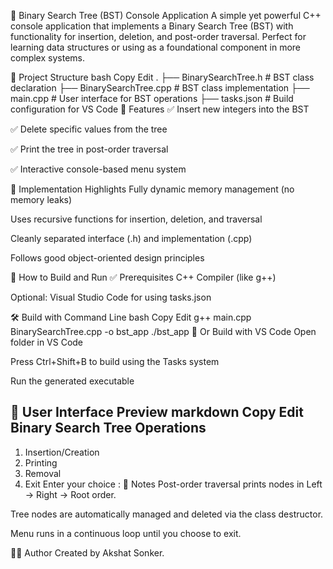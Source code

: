 🌲 Binary Search Tree (BST) Console Application
A simple yet powerful C++ console application that implements a Binary Search Tree (BST) with functionality for insertion, deletion, and post-order traversal. Perfect for learning data structures or using as a foundational component in more complex systems.

📁 Project Structure
bash
Copy
Edit
.
├── BinarySearchTree.h    # BST class declaration
├── BinarySearchTree.cpp  # BST class implementation
├── main.cpp              # User interface for BST operations
├── tasks.json            # Build configuration for VS Code
🚀 Features
✅ Insert new integers into the BST

✅ Delete specific values from the tree

✅ Print the tree in post-order traversal

✅ Interactive console-based menu system

🧠 Implementation Highlights
Fully dynamic memory management (no memory leaks)

Uses recursive functions for insertion, deletion, and traversal

Cleanly separated interface (.h) and implementation (.cpp)

Follows good object-oriented design principles

🔧 How to Build and Run
✅ Prerequisites
C++ Compiler (like g++)

Optional: Visual Studio Code for using tasks.json

🛠️ Build with Command Line
bash
Copy
Edit
g++ main.cpp BinarySearchTree.cpp -o bst_app
./bst_app
🧱 Or Build with VS Code
Open folder in VS Code

Press Ctrl+Shift+B to build using the Tasks system

Run the generated executable

📸 User Interface Preview
markdown
Copy
Edit
 Binary Search Tree Operations 
 ----------------------------- 
 1. Insertion/Creation 
 2. Printing 
 3. Removal 
 4. Exit 
 Enter your choice :
📌 Notes
Post-order traversal prints nodes in Left → Right → Root order.

Tree nodes are automatically managed and deleted via the class destructor.

Menu runs in a continuous loop until you choose to exit.

👨‍💻 Author
Created by Akshat Sonker.
